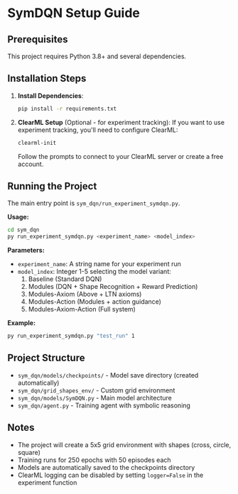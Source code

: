 # SymDQN Setup Guide

## Prerequisites

This project requires Python 3.8+ and several dependencies.

## Installation Steps

1. **Install Dependencies**:
   ```bash
   pip install -r requirements.txt
   ```

2. **ClearML Setup** (Optional - for experiment tracking):
   If you want to use experiment tracking, you'll need to configure ClearML:
   ```bash
   clearml-init
   ```
   Follow the prompts to connect to your ClearML server or create a free account.

## Running the Project

The main entry point is `sym_dqn/run_experiment_symdqn.py`.

**Usage:**
```bash
cd sym_dqn
py run_experiment_symdqn.py <experiment_name> <model_index>
```

**Parameters:**
- `experiment_name`: A string name for your experiment run
- `model_index`: Integer 1-5 selecting the model variant:
  1. Baseline (Standard DQN)
  2. Modules (DQN + Shape Recognition + Reward Prediction)  
  3. Modules-Axiom (Above + LTN axioms)
  4. Modules-Action (Modules + action guidance)
  5. Modules-Axiom-Action (Full system)

**Example:**
```bash
py run_experiment_symdqn.py "test_run" 1
```

## Project Structure

- `sym_dqn/models/checkpoints/` - Model save directory (created automatically)
- `sym_dqn/grid_shapes_env/` - Custom grid environment
- `sym_dqn/models/SymDQN.py` - Main model architecture
- `sym_dqn/agent.py` - Training agent with symbolic reasoning

## Notes

- The project will create a 5x5 grid environment with shapes (cross, circle, square)
- Training runs for 250 epochs with 50 episodes each
- Models are automatically saved to the checkpoints directory
- ClearML logging can be disabled by setting `logger=False` in the experiment function
